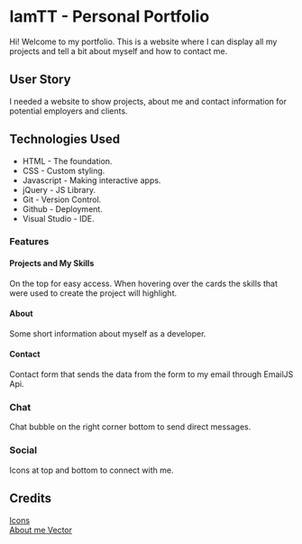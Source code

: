 # IamTT - Personal Portfolio
Hi! Welcome to my portfolio. This is a website where I can display all my projects
and tell a bit about myself and how to contact me. 

## User Story
I needed a website to show projects, about me and contact information for potential employers and clients. 

## Technologies Used
* HTML - The foundation.
* CSS - Custom styling.
* Javascript - Making interactive apps. 
* jQuery - JS Library.
* Git - Version Control.
* Github - Deployment.
* Visual Studio - IDE.

### Features

#### Projects and My Skills
On the top for easy access. When hovering over the cards the skills that were used to create the project will highlight.

#### About
Some short information about myself as a developer. 

#### Contact
Contact form that sends the data from the form to my email through EmailJS Api.

### Chat
Chat bubble on the right corner bottom to send direct messages. 

### Social
Icons at top and bottom to connect with me. 

## Credits

[Icons](https://www.icons8.com)<br>
[About me Vector](https://www.freepik.com/free-photos-vectors/people)<br>
